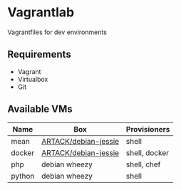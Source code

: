 # Vagrantlab

Vagrantfiles for dev environments


## Requirements

- Vagrant
- Virtualbox
- Git

## Available VMs

| Name | Box | Provisioners |
| --- | --- | --- |
| mean | [ARTACK/debian-jessie](https://atlas.hashicorp.com/ARTACK/boxes/debian-jessie) | shell |
| docker | [ARTACK/debian-jessie](https://atlas.hashicorp.com/ARTACK/boxes/debian-jessie) | shell, docker |
| php | debian wheezy | shell, chef |
| python | debian wheezy | shell |
